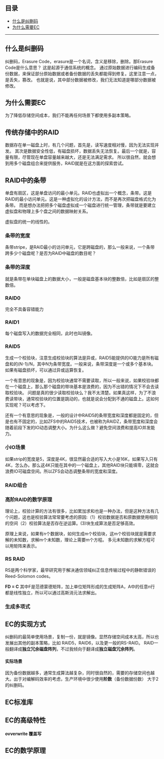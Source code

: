 ## 目录
- [什么是纠删码](#什么是纠删码)
- [为什么需要EC](#为什么需要纠删码)

----
## 什么是纠删码
纠删码，Erasure Code，erasure是一个名词，含义是移除，删除。那Erasure Code是什么意思？ 这是起源于通信系统的概念。
通过原始数据进行编码生成备份数据，来保证部分原始数据或者备份数据的丢失都能得到修复。这里注意一点，是丢失，篡改。
也就是说，其中部分数据被修改，我们无法知道是哪部分数据被修改。

## 为什么需要EC
为了降低存储空间成本，我们不能再任何场景下都使用多副本策略。

## 传统存储中的RAID
数据存在单一磁盘上时，有几个问题，首先是，读写速度相对慢，因为无法实现并发。
其次是数据安全性低，有磁盘损坏，数据丢失无法恢复。最后一个就是，容量有限，尽管现在单盘容量越来越大，还是无法满足需求。
所以很自然，就会想到用多个磁盘组合来提供服务，RAID就是在这方面的探索尝试。

## RAID中的条带
单盘有扇区，这是单盘访问的最小单元。RAID也虚拟出一个概念，条带。这是RAID的最小访问单元。这是一种虚拟化的设计方法，而不是再次把磁盘格式化为条带。
而是想办法把把多个磁盘虚拟成一个磁盘进行统一管理，条带就是要建立虚拟盘和物理上多个盘之间的数据映射关系。

虚拟盘的统一的线性的。

### 条带的宽度
条带stripe，是RAID最小的访问单元，它是跨磁盘的，那么一般来说，一个条带跨多少个磁盘呢？是否为RAID中磁盘的数目呢？

### 条带的深度
就是条带在单块磁盘上的数据大小，一般是磁盘基本块的整数倍，比如是扇区的整数倍。

### RAID0
完全不具备容错能力

### RAID1
每个磁盘写入的数据完全相同，此时也叫镜像。

### RAID5
生成一个校验块，注意生成校验块的算法是异或，RAID5能提供的IO能力是所有磁盘和的(N-1)/N，其中N为条带宽度。一般来说，条带深度是一个或多个基本块。如果有磁盘损坏，可以通过异或运算恢复。

一个有意思的现象是，因为校验块通常不需要读取，所以一般来说，如果校验块都在一个磁盘上，那么那个磁盘的带块基本是浪费的，因为不出错的情况下不会去读取校验块。
问题是真的很少读取校验块么？我不太清楚。如果真这样，为了不浪费读带块，通常校验块的位置是跳动的，也就是说会分配到不通的磁盘上。这如何实现呢？可以考虑下。

还有一个有意思的现象是，一般的设计中RAID5的条带宽度和深度都是固定的，但是也有不固定的，比如ZFS中的RAID5技术，也被称为RAIDZ，条带宽度和深度会随着前段下发的IO动态调整大小。为什么这么做？避免空间浪费和提高IO并发能力。

### 小IO场景
如果strip的宽度是5，深度是4K，很显然最合适的写入大小是16K，如果写入只有4K，怎么办。那么这4K只能在其中的一个磁盘上，其他RAID块只能填零，这就会浪费IO可磁盘空间。所以ZFS会动态调整条带的宽度和深度。

### RAID组合
### 高阶RAID的数学原理
理论上，校验计算的方法有很多，比如累加求和也是一种办法，但是这种方法有几个问题，这也是校验算法常常要考虑的原因:（1）校验数据是否和原数据使用相同的空间（2）校验算法是否存在逆运算。(3)块生成算法是否足够高效。

原理上来说，如果有n个数据块，如何生成m个校验块，这m个校验块就是需要求解的未知数，求解m个未知数，理论上需要m个方程。 多元未知数的求解方程可以用矩阵来表示。

### RS RAID
RS是两个科学家，最早研究用于解决通信领域纠正信息传输过程中的静默错误的Reed-Solomon codes。

**FD = C**
其中F是范德蒙德矩阵，加上单位矩阵形成的生成矩阵A，A中的任意n行都是线性独立，所以可以通过高斯消元法求解出。

### 生成多项式

## EC的实现方式
纠删码的最简单使用场景，复制一份，就是镜像。显然存储空间成本太高，所以也发展出其他的副本策略，比如 RAID5，RAID6，以及更一般的RS-RAID。 RAID一般翻译成**独立冗余磁盘阵列**，不过我倾向于翻译成**独立磁盘冗余阵列**。

#### 实际场景
因为备份数据越多，通常生成算法越复杂，同时很自然的，需要的存储空间也越大。出于对编解码效率的考虑，生产环境中很少使用**阶数**（备份数据份数） 大于2的纠删码。

## EC标准库
## EC的高级特性
#### ovverwrite 覆盖写

## EC的数学原理
